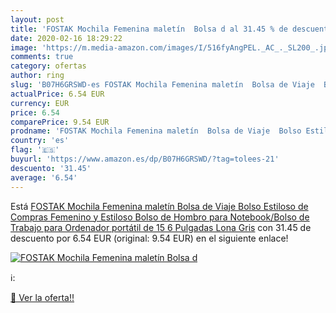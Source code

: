 ```yaml
---
layout: post
title: 'FOSTAK Mochila Femenina maletín  Bolsa d al 31.45 % de descuento'
date: 2020-02-16 18:29:22
image: 'https://m.media-amazon.com/images/I/516fyAngPEL._AC_._SL200_.jpg'
comments: true
category: ofertas
author: ring
slug: 'B07H6GRSWD-es FOSTAK Mochila Femenina maletín  Bolsa de Viaje  Bolso Estiloso de Compras Femenino y Estiloso Bolso de Hombro para Notebook/Bolso de Trabajo para Ordenador portátil de 15 6 Pulgadas Lona Gris'
actualPrice: 6.54 EUR
currency: EUR
price: 6.54
comparePrice: 9.54 EUR
prodname: 'FOSTAK Mochila Femenina maletín  Bolsa de Viaje  Bolso Estiloso de Compras Femenino y Estiloso Bolso de Hombro para Notebook/Bolso de Trabajo para Ordenador portátil de 15 6 Pulgadas Lona Gris'
country: 'es'
flag: '🇪🇸'
buyurl: 'https://www.amazon.es/dp/B07H6GRSWD/?tag=tolees-21'
descuento: '31.45'
average: '6.54'
---
```


Está [FOSTAK Mochila Femenina maletín  Bolsa de Viaje  Bolso Estiloso de Compras Femenino y Estiloso Bolso de Hombro para Notebook/Bolso de Trabajo para Ordenador portátil de 15 6 Pulgadas Lona Gris](https://www.amazon.es/dp/B07H6GRSWD/?tag=tolees-21) con 31.45 de descuento por 6.54 EUR (original: 9.54 EUR) en el siguiente enlace!

[![FOSTAK Mochila Femenina maletín  Bolsa d](https://m.media-amazon.com/images/I/516fyAngPEL._AC_._SL200_.jpg)](https://www.amazon.es/dp/B07H6GRSWD/?tag=tolees-21)

ℹ️:


[🛒 Ver la oferta!!](https://www.amazon.es/dp/B07H6GRSWD/?tag=tolees-21)
